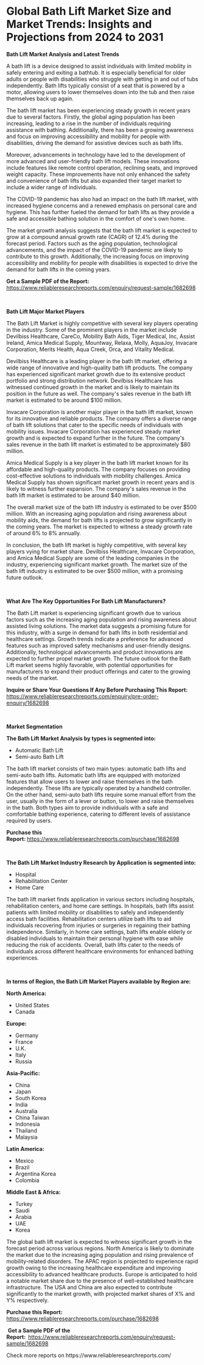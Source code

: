 <p><h1>Global Bath Lift Market Size and Market Trends: Insights and Projections from 2024 to 2031</h1></p><p><strong>Bath Lift Market Analysis and Latest Trends</strong></p>
<p><p>A bath lift is a device designed to assist individuals with limited mobility in safely entering and exiting a bathtub. It is especially beneficial for older adults or people with disabilities who struggle with getting in and out of tubs independently. Bath lifts typically consist of a seat that is powered by a motor, allowing users to lower themselves down into the tub and then raise themselves back up again.</p><p>The bath lift market has been experiencing steady growth in recent years due to several factors. Firstly, the global aging population has been increasing, leading to a rise in the number of individuals requiring assistance with bathing. Additionally, there has been a growing awareness and focus on improving accessibility and mobility for people with disabilities, driving the demand for assistive devices such as bath lifts.</p><p>Moreover, advancements in technology have led to the development of more advanced and user-friendly bath lift models. These innovations include features like remote control operation, reclining seats, and improved weight capacity. These improvements have not only enhanced the safety and convenience of bath lifts but also expanded their target market to include a wider range of individuals.</p><p>The COVID-19 pandemic has also had an impact on the bath lift market, with increased hygiene concerns and a renewed emphasis on personal care and hygiene. This has further fueled the demand for bath lifts as they provide a safe and accessible bathing solution in the comfort of one's own home.</p><p>The market growth analysis suggests that the bath lift market is expected to grow at a compound annual growth rate (CAGR) of 12.4% during the forecast period. Factors such as the aging population, technological advancements, and the impact of the COVID-19 pandemic are likely to contribute to this growth. Additionally, the increasing focus on improving accessibility and mobility for people with disabilities is expected to drive the demand for bath lifts in the coming years.</p></p>
<p><strong>Get a Sample PDF of the Report:&nbsp;</strong> <a href="https://www.reliableresearchreports.com/enquiry/request-sample/1682698">https://www.reliableresearchreports.com/enquiry/request-sample/1682698</a></p>
<p>&nbsp;</p>
<p><strong>Bath Lift Major Market Players</strong></p>
<p><p>The Bath Lift Market is highly competitive with several key players operating in the industry. Some of the prominent players in the market include Devilbiss Healthcare, CareCo, Mobility Bath Aids, Tiger Medical, Inc, Assist Ireland, Amica Medical Supply, Mountway, Relaxa, Molly, AquaJoy, Invacare Corporation, Merits Health, Aqua Creek, Orca, and Vitality Medical.</p><p>Devilbiss Healthcare is a leading player in the bath lift market, offering a wide range of innovative and high-quality bath lift products. The company has experienced significant market growth due to its extensive product portfolio and strong distribution network. Devilbiss Healthcare has witnessed continued growth in the market and is likely to maintain its position in the future as well. The company's sales revenue in the bath lift market is estimated to be around $100 million.</p><p>Invacare Corporation is another major player in the bath lift market, known for its innovative and reliable products. The company offers a diverse range of bath lift solutions that cater to the specific needs of individuals with mobility issues. Invacare Corporation has experienced steady market growth and is expected to expand further in the future. The company's sales revenue in the bath lift market is estimated to be approximately $80 million.</p><p>Amica Medical Supply is a key player in the bath lift market known for its affordable and high-quality products. The company focuses on providing cost-effective solutions to individuals with mobility challenges. Amica Medical Supply has shown significant market growth in recent years and is likely to witness further expansion. The company's sales revenue in the bath lift market is estimated to be around $40 million.</p><p>The overall market size of the bath lift industry is estimated to be over $500 million. With an increasing aging population and rising awareness about mobility aids, the demand for bath lifts is projected to grow significantly in the coming years. The market is expected to witness a steady growth rate of around 6% to 8% annually.</p><p>In conclusion, the bath lift market is highly competitive, with several key players vying for market share. Devilbiss Healthcare, Invacare Corporation, and Amica Medical Supply are some of the leading companies in the industry, experiencing significant market growth. The market size of the bath lift industry is estimated to be over $500 million, with a promising future outlook.</p></p>
<p>&nbsp;</p>
<p><strong>What Are The Key Opportunities For Bath Lift Manufacturers?</strong></p>
<p><p>The Bath Lift market is experiencing significant growth due to various factors such as the increasing aging population and rising awareness about assisted living solutions. The market data suggests a promising future for this industry, with a surge in demand for bath lifts in both residential and healthcare settings. Growth trends indicate a preference for advanced features such as improved safety mechanisms and user-friendly designs. Additionally, technological advancements and product innovations are expected to further propel market growth. The future outlook for the Bath Lift market seems highly favorable, with potential opportunities for manufacturers to expand their product offerings and cater to the growing needs of the market.</p></p>
<p><strong>Inquire or Share Your Questions If Any Before Purchasing This Report:</strong> <a href="https://www.reliableresearchreports.com/enquiry/pre-order-enquiry/1682698">https://www.reliableresearchreports.com/enquiry/pre-order-enquiry/1682698</a></p>
<p>&nbsp;</p>
<p><strong>Market Segmentation</strong></p>
<p><strong>The Bath Lift Market Analysis by types is segmented into:</strong></p>
<p><ul><li>Automatic Bath Lift</li><li>Semi-auto Bath Lift</li></ul></p>
<p><p>The bath lift market consists of two main types: automatic bath lifts and semi-auto bath lifts. Automatic bath lifts are equipped with motorized features that allow users to lower and raise themselves in the bath independently. These lifts are typically operated by a handheld controller. On the other hand, semi-auto bath lifts require some manual effort from the user, usually in the form of a lever or button, to lower and raise themselves in the bath. Both types aim to provide individuals with a safe and comfortable bathing experience, catering to different levels of assistance required by users.</p></p>
<p><strong>Purchase this Report:&nbsp;</strong><a href="https://www.reliableresearchreports.com/purchase/1682698">https://www.reliableresearchreports.com/purchase/1682698</a></p>
<p>&nbsp;</p>
<p><strong>The Bath Lift Market Industry Research by Application is segmented into:</strong></p>
<p><ul><li>Hospital</li><li>Rehabilitation Center</li><li>Home Care</li></ul></p>
<p><p>The bath lift market finds application in various sectors including hospitals, rehabilitation centers, and home care settings. In hospitals, bath lifts assist patients with limited mobility or disabilities to safely and independently access bath facilities. Rehabilitation centers utilize bath lifts to aid individuals recovering from injuries or surgeries in regaining their bathing independence. Similarly, in home care settings, bath lifts enable elderly or disabled individuals to maintain their personal hygiene with ease while reducing the risk of accidents. Overall, bath lifts cater to the needs of individuals across different healthcare environments for enhanced bathing experiences.</p></p>
<p>&nbsp;</p>
<p><strong>In terms of Region, the Bath Lift Market Players available by Region are:</strong></p>
<p>
    <p> <strong> North America: </strong>
        <ul>
            <li>United States</li>
            <li>Canada</li>
        </ul>
        </p> 
    <p> <strong> Europe: </strong>
        <ul>
            <li>Germany</li>
            <li>France</li>
            <li>U.K.</li>
            <li>Italy</li>
            <li>Russia</li>
        </ul>
        </p> 
    <p> <strong> Asia-Pacific: </strong>
        <ul>
            <li>China</li>
            <li>Japan</li>
            <li>South Korea</li>
            <li>India</li>
            <li>Australia</li>
            <li>China Taiwan</li>
            <li>Indonesia</li>
            <li>Thailand</li>
            <li>Malaysia</li>
        </ul>
        </p> 
    <p> <strong> Latin America: </strong>
        <ul>
            <li>Mexico</li>
            <li>Brazil</li>
            <li>Argentina Korea</li>
            <li>Colombia</li>
        </ul>
        </p> 
    <p> <strong> Middle East & Africa: </strong>
        <ul>
            <li>Turkey</li>
            <li>Saudi</li>
            <li>Arabia</li>
            <li>UAE</li>
            <li>Korea</li>
        </ul>
    </p>
    </p>
<p><p>The global bath lift market is expected to witness significant growth in the forecast period across various regions. North America is likely to dominate the market due to the increasing aging population and rising prevalence of mobility-related disorders. The APAC region is projected to experience rapid growth owing to the increasing healthcare expenditure and improving accessibility to advanced healthcare products. Europe is anticipated to hold a notable market share due to the presence of well-established healthcare infrastructure. The USA and China are also expected to contribute significantly to the market growth, with projected market shares of X% and Y% respectively. </p></p>
<p><strong>Purchase this Report: </strong><a href="https://www.reliableresearchreports.com/purchase/1682698">https://www.reliableresearchreports.com/purchase/1682698</a></p>
<p>&nbsp;<strong>Get a Sample PDF of the Report:&nbsp;&nbsp;</strong><a href="https://www.reliableresearchreports.com/enquiry/request-sample/1682698">https://www.reliableresearchreports.com/enquiry/request-sample/1682698</a></p>
<p><strong></strong></p>
<p>Check more reports on https://www.reliableresearchreports.com/</p>
